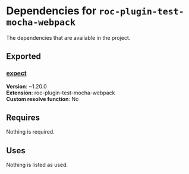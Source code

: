 # Dependencies for `roc-plugin-test-mocha-webpack`

The dependencies that are available in the project.

## Exported
### [expect](https://www.npmjs.com/package/expect)
__Version__: ~1.20.0  
__Extension__: roc-plugin-test-mocha-webpack  
__Custom resolve function__:  No  

## Requires
Nothing is required.

## Uses
Nothing is listed as used.
